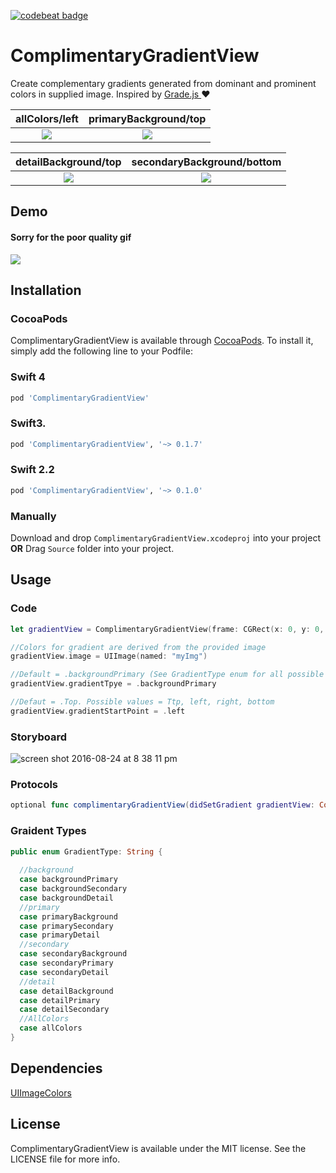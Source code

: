 [![codebeat badge](https://codebeat.co/badges/a41cd890-63e5-4738-9081-51af2bcfc4b8)](https://codebeat.co/projects/github-com-gkye-complimentarygradientview)

# ComplimentaryGradientView
Create complementary gradients generated from dominant and prominent colors in supplied image.
Inspired by <a href="http://benhowdle.im/grade/"> Grade.js </a>:heart:


allColors/left            |  primaryBackground/top
:-------------------------:|:-------------------------:
![](https://cloud.githubusercontent.com/assets/14007152/17952751/733ba4ba-6a3b-11e6-9ae6-2b23d92b0dea.png)  |  ![](https://cloud.githubusercontent.com/assets/14007152/18399831/099a7c94-76a1-11e6-8362-e9504d33104f.png)

detailBackground/top            |  secondaryBackground/bottom
:-------------------------:|:-------------------------:
![](https://cloud.githubusercontent.com/assets/14007152/18399974/c8a7ba48-76a1-11e6-86e8-d1df76092855.png)  |  ![](https://cloud.githubusercontent.com/assets/14007152/18400039/23b266e0-76a2-11e6-819f-9d53f5376e54.png)


## Demo
#### Sorry for the poor quality gif 
![](demo.gif)


## Installation

### CocoaPods
ComplimentaryGradientView is available through [CocoaPods](http://cocoapods.org). To install
it, simply add the following line to your Podfile:

### Swift 4
```ruby
pod 'ComplimentaryGradientView'
```
### Swift3.
```ruby
pod 'ComplimentaryGradientView', '~> 0.1.7'
```

### Swift 2.2
```ruby
pod 'ComplimentaryGradientView', '~> 0.1.0'
```

### Manually

Download and drop `ComplimentaryGradientView.xcodeproj` into your project
<b>OR</b> 
Drag `Source` folder into your project.


## Usage

### Code
```swift
let gradientView = ComplimentaryGradientView(frame: CGRect(x: 0, y: 0, width: 300, height: 300))

//Colors for gradient are derived from the provided image
gradientView.image = UIImage(named: "myImg")

//Default = .backgroundPrimary (See GradientType enum for all possible values)
gradientView.gradientTpye = .backgroundPrimary

//Defaut = .Top. Possible values = Ttp, left, right, bottom
gradientView.gradientStartPoint = .left
```

### Storyboard
![screen shot 2016-08-24 at 8 38 11 pm](https://cloud.githubusercontent.com/assets/14007152/17952752/734faff0-6a3b-11e6-95bb-69acd344174b.png)


### Protocols
```swift
optional func complimentaryGradientView(didSetGradient gradientView: ComplimentaryGradientView, gradientSet: Bool)
```

### Graident Types

```swift
public enum GradientType: String {
  
  //background
  case backgroundPrimary
  case backgroundSecondary
  case backgroundDetail
  //primary
  case primaryBackground
  case primarySecondary
  case primaryDetail
  //secondary
  case secondaryBackground
  case secondaryPrimary
  case secondaryDetail
  //detail
  case detailBackground
  case detailPrimary
  case detailSecondary
  //AllColors
  case allColors
}
```

## Dependencies

<a href="https://github.com/jathu/UIImageColors" > UIImageColors <a/>

## License

ComplimentaryGradientView is available under the MIT license. See the LICENSE file for more info.


